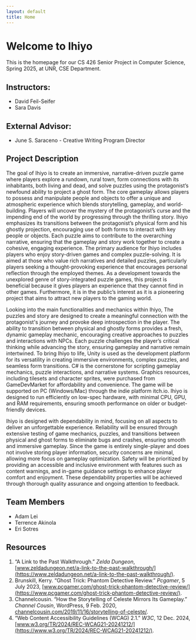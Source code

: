 ```yaml
---
layout: default
title: Home
---
```


# Welcome to Ihiyo

This is the homepage for our CS 426 Senior Project in Computer Science, Spring 2025, at UNR, CSE Department.

## Instructors: 
- David Feil-Seifer
- Sara Davis

## External Advisor:
- June S. Saraceno - Creative Writing Program Director

## Project Description
The goal of Ihiyo is to create an immersive, narrative-driven puzzle game where players explore a rundown, rural town, form connections with its inhabitants, both living and dead, and solve puzzles using the protagonist’s newfound ability to project a ghost form. The core gameplay allows players to possess and manipulate people and objects to offer a unique and atmospheric experience which blends storytelling, gameplay, and world-building. Players will uncover the mystery of the protagonist’s curse and the impending end of the world by progressing through the thrilling story. Ihiyo emphasizes its transitions between the protagonist’s physical form and his ghostly projection, encouraging use of both forms to interact with key people or objects. Each puzzle aims to contribute to the overarching narrative, ensuring that the gameplay and story work together to create a cohesive, engaging experience.
The primary audience for Ihiyo includes players who enjoy story-driven games and complex puzzle-solving. It is aimed at those who value rich narratives and detailed puzzles, particularly players seeking a thought-provoking experience that encourages personal reflection through the employed themes. As a development towards the unexplored genre of story-integrated puzzle games, this project is beneficial because it gives players an experience that they cannot find in other games. Furthermore, it is in the public’s interest as it is a pioneering project that aims to attract new players to the gaming world.

Looking into the main functionalities and mechanics within Ihiyo, The puzzles and story are designed to create a meaningful connection with the protagonist's journey and provoke deep introspection in the player. The ability to transition between physical and ghostly forms provides a fresh, dynamic gameplay mechanic, encouraging creative approaches to puzzles and interactions with NPCs. Each puzzle challenges the player’s critical thinking while advancing the story, ensuring gameplay and narrative remain intertwined. 
To bring Ihiyo to life, Unity is used as the development platform for its versatility in creating immersive environments, complex puzzles, and seamless form transitions. C# is the cornerstone for scripting gameplay mechanics, puzzle interactions, and narrative systems. Graphics resources, including tilesets and character sprites, were purchased from GameDevMarket for affordability and convenience. The game will be supported on PC (Windows/Mac) through the indie platform itch.io. Ihiyo is designed to run efficiently on low-spec hardware, with minimal CPU, GPU, and RAM requirements, ensuring smooth performance on older or budget-friendly devices.

Ihiyo is designed with dependability in mind, focusing on all aspects to deliver an unforgettable experience. Reliability will be ensured through extensive testing of game mechanics, puzzles, and transitions between physical and ghost forms to eliminate bugs and crashes, ensuring smooth and immersive gameplay. Since the game is entirely single-player and does not involve storing player information, security concerns are minimal, allowing more focus on gameplay optimization. Safety will be prioritized by providing an accessible and inclusive environment with features such as content warnings, and in-game guidance settings to enhance player comfort and enjoyment. These dependability properties will be achieved through thorough quality assurance and ongoing attention to feedback.

## Team Members
- Adam Lei
- Terrence Akinola
- Eri Sotres

## Resources
1. “A Link to the Past Walkthrough.” *Zelda Dungeon*, [www.zeldadungeon.net/a-link-to-the-past-walkthrough/](https://www.zeldadungeon.net/a-link-to-the-past-walkthrough/).
2. Brunskill, Kerry. “Ghost Trick: Phantom Detective Review.” *Pcgamer*, 5 July 2023, [www.pcgamer.com/ghost-trick-phantom-detective-review/](https://www.pcgamer.com/ghost-trick-phantom-detective-review/).
3. Channelcousin. “How the Storytelling of Celeste Mirrors Its Gameplay.” *Channel Cousin*, WordPress, 9 Feb. 2020, [channelcousin.com/2019/11/16/storytelling-of-celeste/](https://channelcousin.com/2019/11/16/storytelling-of-celeste/).
4. “Web Content Accessibility Guidelines (WCAG) 2.1.” *W3C*, 12 Dec. 2024, [www.w3.org/TR/2024/REC-WCAG21-20241212/](https://www.w3.org/TR/2024/REC-WCAG21-20241212/).
